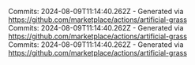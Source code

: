 Commits: 2024-08-09T11:14:40.262Z - Generated via https://github.com/marketplace/actions/artificial-grass
<br>
Commits: 2024-08-09T11:14:40.262Z - Generated via https://github.com/marketplace/actions/artificial-grass
<br>
Commits: 2024-08-09T11:14:40.262Z - Generated via https://github.com/marketplace/actions/artificial-grass
<br>
